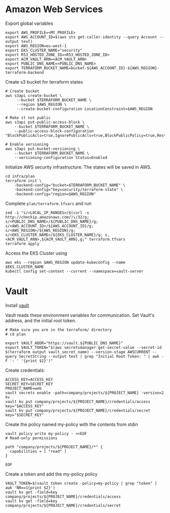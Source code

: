 # Amazon Web Services

Export global variables

```shell
export AWS_PROFILE=<MY_PROFILE>
export AWS_ACCOUNT_ID=$(aws sts get-caller-identity --query Account --output text)
export AWS_REGION=eu-west-1
export EKS_CLUSTER_NAME="security"
export R53_HOSTED_ZONE_ID=<R53_HOSTED_ZONE_ID>
export ACM_VAULT_ARN=<ACM_VAULT_ARN>
export PUBLIC_DNS_NAME=<PUBLIC_DNS_NAME>
export TERRAFORM_BUCKET_NAME=bucket-${AWS_ACCOUNT_ID}-${AWS_REGION}-terraform-backend
```

Create s3 bucket for terraform states

```shell
# Create bucket
aws s3api create-bucket \
     --bucket $TERRAFORM_BUCKET_NAME \
     --region $AWS_REGION \
     --create-bucket-configuration LocationConstraint=$AWS_REGION

# Make it not public     
aws s3api put-public-access-block \
    --bucket $TERRAFORM_BUCKET_NAME \
    --public-access-block-configuration "BlockPublicAcls=true,IgnorePublicAcls=true,BlockPublicPolicy=true,RestrictPublicBuckets=true"

# Enable versioning
aws s3api put-bucket-versioning \
    --bucket $TERRAFORM_BUCKET_NAME \
    --versioning-configuration Status=Enabled
```

Initialize AWS security infrastructure. The states will be saved in AWS.

```shell
cd infra/plan
terraform init \
    -backend-config="bucket=$TERRAFORM_BUCKET_NAME" \
    -backend-config="key=security/terraform-state" \
    -backend-config="region=$AWS_REGION"
```

Complete `plan/terraform.tfvars` and run 

```shell
sed -i "s/<LOCAL_IP_RANGES>/$(curl -s http://checkip.amazonaws.com/)\/32/g; s/<PUBLIC_DNS_NAME>/${PUBLIC_DNS_NAME}/g; s/<AWS_ACCOUNT_ID>/${AWS_ACCOUNT_ID}/g; s/<AWS_REGION>/${AWS_REGION}/g; s/<EKS_CLUSTER_NAME>/${EKS_CLUSTER_NAME}/g; s,<ACM_VAULT_ARN>,${ACM_VAULT_ARN},g;" terraform.tfvars
terraform apply
```

Access the EKS Cluster using

```shell
aws eks --region $AWS_REGION update-kubeconfig --name $EKS_CLUSTER_NAME
kubectl config set-context --current --namespace=vault-server
```

# Vault

Install [vault](https://learn.hashicorp.com/tutorials/vault/getting-started-install) 

Vault reads these environment variables for communication. Set Vault's address, and the initial root token.

```shell
# Make sure you are in the terraform/ directory
# cd plan

export VAULT_ADDR="https://vault.${PUBLIC_DNS_NAME}"
export VAULT_TOKEN="$(aws secretsmanager get-secret-value --secret-id $(terraform output vault_secret_name) --version-stage AWSCURRENT --query SecretString --output text | grep "Initial Root Token: " | awk -F ': ' '{print $2}')"
```

Create credentials:

```shell
ACCESS_KEY=ACCESS_KEY
SECRET_KEY=SECRET_KEY
PROJECT_NAME=web
vault secrets enable -path=company/projects/${PROJECT_NAME} -version=2 kv
vault kv put company/projects/${PROJECT_NAME}/credentials/access key="$ACCESS_KEY"
vault kv put company/projects/${PROJECT_NAME}/credentials/secret key="$SECRET_KEY"
```

Create the policy named my-policy with the contents from stdin

```shell
vault policy write my-policy - <<EOF
# Read-only permissions

path "company/projects/${PROJECT_NAME}/*" {
  capabilities = [ "read" ]
}

EOF
```

Create a token and add the my-policy policy

```shell
VAULT_TOKEN=$(vault token create -policy=my-policy | grep "token" | awk 'NR==1{print $2}')
vault kv get -field=key company/projects/${PROJECT_NAME}/credentials/access
vault kv get -field=key company/projects/${PROJECT_NAME}/credentials/secret
```
